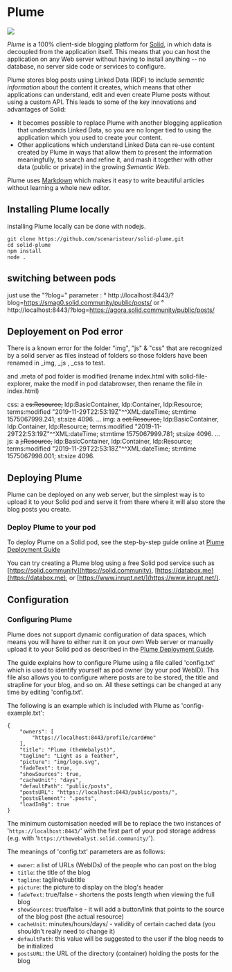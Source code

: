 # Plume

<img src="https://deiu.github.io/solid-plume/img/logo.png">

*Plume* is a 100% client-side blogging platform for [Solid](https://solid.mit.edu/), in which data is decoupled from the application itself. This means that you can host the application on any Web server without having to install anything -- no database, no server side code or services to configure.

Plume stores blog posts using Linked Data (RDF) to include *semantic information* about the content it creates, which means that other applications can understand, edit and even create Plume posts without using a custom API. This leads to some of the key innovations and advantages of Solid:

- It becomes possible to replace Plume with another blogging application that understands Linked Data, so you are no longer tied to using the application which you used to create your content.
- Other applications which understand Linked Data can re-use content  created by Plume in ways that allow them to present the information meaningfully, to search and refine it, and mash it together with other data (public or private) in the growing *Semantic Web*.

Plume uses [Markdown](https://en.wikipedia.org/wiki/Markdown) which makes it easy to write beautiful articles without learning a whole new editor.

## Installing Plume locally
installing Plume locally can be done with nodejs.
```
git clone https://github.com/scenaristeur/solid-plume.git
cd solid-plume
npm install
node .

```

## switching between pods
just use the "?blog=" parameter :
° http://localhost:8443/?blog=https://smag0.solid.community/public/posts/
or
° http://localhost:8443/?blog=https://agora.solid.community/public/posts/



## Deployement on Pod error
There is a known error for the folder "img", "js" & "css" that are recognized by a solid server as files instead of folders
so those folders have been renamed in _img, _js , _css to test.

and .meta of pod folder is modified (rename index.html with solid-file-explorer, make the modif in pod databrowser, then rename the file in index.html)


css:
    a ~~cs:Resource,~~ ldp:BasicContainer, ldp:Container, ldp:Resource;
    terms:modified "2019-11-29T22:53:19Z"^^XML:dateTime;
    st:mtime 1575067999.241;
    st:size 4096.
...
img:
    a ~~oct:Resource,~~ ldp:BasicContainer, ldp:Container, ldp:Resource;
    terms:modified "2019-11-29T22:53:19Z"^^XML:dateTime;
    st:mtime 1575067999.781;
    st:size 4096.
...
js:
    a ~~j:Resource,~~ ldp:BasicContainer, ldp:Container, ldp:Resource;
    terms:modified "2019-11-29T22:53:18Z"^^XML:dateTime;
    st:mtime 1575067998.001;
    st:size 4096.



## Deploying Plume

Plume can be deployed on any web server, but the simplest way is to upload it to your Solid pod and serve it from there where it will also store the blog posts you create.

### Deploy Plume to your pod

To deploy Plume on a Solid pod, see the step-by-step guide online at [Plume Deployment Guide](https://thewebalyst.solid.community/plume/?post=https%3A%2F%2Fthewebalyst.solid.community%2Fpublic%2Fposts%2F%2F1555171264494-how-to-deploy-plume-blog-on-your-solid-pod.ttl)

You can try creating a Plume blog using a free Solid pod service such as [https://solid.community](https://solid.community), [https://databox.me](https://databox.me), or [https://www.inrupt.net/](https://www.inrupt.net/).

## Configuration

### Configuring Plume
Plume does not support dynamic configuration of data spaces, which means you will have to either run it on your own Web server or manually upload it to your Solid pod as described in the [Plume Deployment Guide](https://thewebalyst.solid.community/plume/?post=https%3A%2F%2Fthewebalyst.solid.community%2Fpublic%2Fposts%2F%2F1555171264494-how-to-deploy-plume-blog-on-your-solid-pod.ttl).

The guide explains how to configure Plume using a file called 'config.txt' which is used to identify yourself as pod owner (by your pod WebID). This file also allows you to configure where posts are to be stored, the title and strapline for your blog, and so on. All these settings can be changed at any time by editing 'config.txt'.

The following is an example which is included with Plume as 'config-example.txt':

```
{
    "owners": [
        "https://localhost:8443/profile/card#me"
    ],
    "title": "Plume (theWebalyst)",
    "tagline": "Light as a feather",
    "picture": "img/logo.svg",
    "fadeText": true,
    "showSources": true,
    "cacheUnit": "days",
    "defaultPath": "public/posts",
    "postsURL": "https://localhost:8443/public/posts/",
    "postsElement": ".posts",
    "loadInBg": true
}
```

The minimum customisation needed will be to replace the two instances of '`https://localhost:8443/`' with the first part of your pod storage address (e.g. with '`https://thewebalyst.solid.community/`').

The meanings of 'config.txt' parameters are as follows:

* `owner`: a list of URLs (WebIDs) of the people who can post on the blog
* `title`: the title of the blog
* `tagline`: tagline/subtitle
* `picture`: the picture to display on the blog's header
* `fadeText`: true/false - shortens the posts length when viewing the full blog
* `showSources`: true/false - it will add a button/link that points to the source of the blog post (the actual resource)
* `cacheUnit`: minutes/hours/days/ - validity of certain cached data (you shouldn't really need to change it)
* `defaultPath`: this value will be suggested to the user if the blog needs to be initialized
* `postsURL`: the URL of the directory (container) holding the posts for the blog
